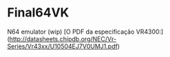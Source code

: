 # Final64VK
N64 emulator (wip)
[O PDF da especificação VR4300:] (http://datasheets.chipdb.org/NEC/Vr-Series/Vr43xx/U10504EJ7V0UMJ1.pdf)
